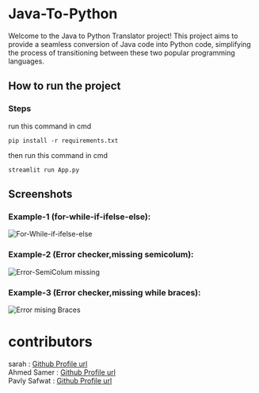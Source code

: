 # Java-To-Python
Welcome to the Java to Python Translator project! This project aims to provide a seamless conversion of Java code into Python code, simplifying the process of transitioning between these two popular programming languages.
## How to run the project
### Steps
run this command in cmd 
```
pip install -r requirements.txt
```
then run this command in cmd
```
streamlit run App.py
```
## Screenshots
### Example-1 (for-while-if-ifelse-else):
![For-While-if-ifelse-else](https://github.com/AhmedTaha012/Java-To-Python/assets/96799091/34e89b44-3b67-41d4-99ac-3f4b500f115b)
### Example-2 (Error checker,missing semicolum):
![Error-SemiColum missing](https://github.com/AhmedTaha012/Java-To-Python/assets/96799091/dc8940dc-194a-4a5a-8c95-d4ba0de18a83)

### Example-3 (Error checker,missing while braces):
![Error mising Braces](https://github.com/AhmedTaha012/Java-To-Python/assets/96799091/55f3cd19-deb9-49da-87cf-b490921cbdaf)

# contributors
sarah : [Github Profile url](https://github.com/sarahhsaeed) \
Ahmed Samer : [Github Profile url](https://github.com/ahmedsamer806) \
Pavly Safwat : [Github Profile url](https://github.com/PavlySafwat) 


